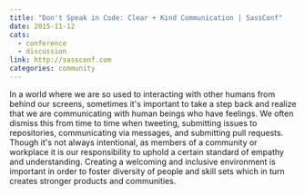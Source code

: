 ```yaml
---
title: "Don't Speak in Code: Clear + Kind Communication | SassConf"
date: 2015-11-12
cats:
  - conference
  - discussion
link: http://sassconf.com
categories: community
---
```


In a world where we are so used to interacting with other humans from behind our screens, sometimes it's important to take a step back and realize that we are communicating with human beings who have feelings. We often dismiss this from time to time when tweeting, submitting issues to repositories, communicating via messages, and submitting pull requests. Though it's not always intentional, as members of a community or workplace it is our responsibility to uphold a certain standard of empathy and understanding. Creating a welcoming and inclusive environment is important in order to foster diversity of people and skill sets which in turn creates stronger products and communities.